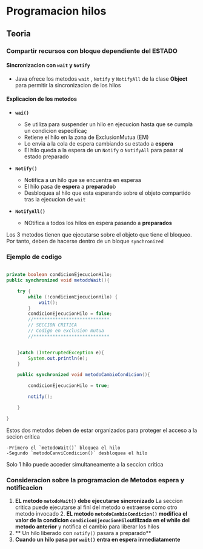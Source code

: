 # Programacion  hilos
## Teoria
### Compartir recursos con bloque dependiente del ESTADO

#### Sincronizacion con `wait` y `Notify`

- Java ofrece los metodos `wait` , `Notify` y `NotifyAll` de la clase **Object**
para permitir la sincronizacion de los hilos

#### Explicacion de los metodos
- **`wai()`**
  - Se utiliza para suspender un hilo en ejecucion hasta
   que se cumpla un condicion especificaç
  - Retiene el hilo en la zona de ExclusionMutua (EM)
  - Lo envia a la cola de espera cambiando su estado a **espera**
  - El hilo queda a la espera de un `Notify` o `NotifyAll` para 
  pasar al estado preparado


- **`Notify()`**
  - Notifica a un hilo que se encuentra en esperaa
  - El hilo pasa de **espera** a **preparado**b
  - Desbloquea al hilo que esta esperando sobre el objeto
  compartido tras la ejecucion de `wait`

- **`NotifyAll()`**
  - NOtifica a todos los hilos en espera pasando a **preparados**
  
Los 3 metodos tienen que ejecutarse sobre el objeto que tiene el bloqueo. 
Por tanto, deben de hacerse dentro de un bloque `synchronized` 

### Ejemplo de codigo

```java

private boolean condicionEjecucionHilo;
public synchronized void metodoWait(){

    try {
        while (!condicionEjecucionHilo) {
            wait();
        }
        condicionEjecucionHilo = false;
        //****************************
        // SECCION CRITICA
        // Codigo en exclusion mutua
        //****************************


    }catch (InterruptedException e){
        System.out.println(e);
    }

    public synchronized void metodoCambioCondicion(){

        condicionEjecucionHilo = true;

        notify();

    }

}

```
Estos dos metodos deben de estar organizados para proteger el acceso
a la secion critica

    -Primero el `metodoWait()` bloquea el hilo
    -Segundo `metodoCanviCondicion()` desbloquea el hilo

Solo 1 hilo puede acceder simultaneamente a la seccion critica

### Consideracion sobre la programacion de Metodos espera  y notificacion

1. **EL metodo `metodoWait()` debe ejecutarse sincronizado**
    La seccion critica puede ejecutarse al finl del metodo o extraerse 
    como otro metodo invocado
   2. **EL metodo `metodoCambioCondicion()` modifica el valor de la condicion
   `condicionEjecucionHilo`utilizada en el while del metodo anterior** y notifica 
   el cambio para liberar los hilos
3. ** Un hilo liberado con `notify()` pasara a preparado**
4. **Cuando un hilo pasa por `wait()` entra en espera inmediatamente**

